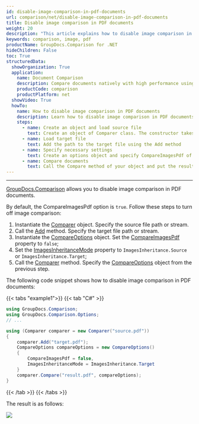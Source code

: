 ```yaml
---
id: disable-image-comparison-in-pdf-documents
url: comparison/net/disable-image-comparison-in-pdf-documents
title: Disable image comparison in PDF documents
weight: 20
description: "This article explains how to disable image comparison in PDF documents as a built in feature in GroupDocs.Comparison for .NET."
keywords: comparison, image, pdf
productName: GroupDocs.Comparison for .NET
hideChildren: False
toc: True
structuredData:
  showOrganization: True
  application:
    name: Document Comparison
    description: Compare documents natively with high performance using C# language and GroupDocs.Comparison for .NET
    productCode: comparison
    productPlatform: net
  showVideo: True
  howTo:
    name: How to disable image comparison in PDF documents
    description: Learn how to disable image comparison in PDF documents
    steps:
      - name: Create an object and load source file
        text: Create an object of Comparer class. The constructor takes the source file path parameter. You may specify absolute or relative file path as per your requirements.
      - name: Load target file
        text: Add the path to the target file using the Add method
      - name: Specify necessary settings
        text: Create an options object and specify CompareImagesPdf of false value.
      - name: Compare documents
        text: Call the Compare method of your object and put the resulting file path parameter and the options object.
---
```


---

[GroupDocs.Comparison](https://products.groupdocs.com/comparison/net) allows you to disable image comparison in PDF documents.

By default, the CompareImagesPdf option is `true`. Follow these steps to turn off image comparison:

1.  Instantiate the [Comparer](https://reference.groupdocs.com/comparison/net/groupdocs.comparison/comparer) object. Specify the source file path or stream.
2.  Call the [Add](https://reference.groupdocs.com/comparison/net/groupdocs.comparison/comparer/methods/add/index) method. Specify the target file path or stream.
3.  Instantiate the [CompareOptions](https://reference.groupdocs.com/comparison/net/groupdocs.comparison.options/compareoptions) object. Set the [CompareImagesPdf](https://reference.groupdocs.com/comparison/net/groupdocs.comparison.options/compareoptions/properties/compareimagespdf) property to `false`;
3.  Set the [ImagesInheritanceMode](https://reference.groupdocs.com/comparison/net/groupdocs.comparison.options/compareoptions/properties/imagesinheritancemode) property to `ImagesInheritance.Source` or `ImagesInheritance.Target`;
4.  Call the [Comparer](https://reference.groupdocs.com/comparison/net/groupdocs.comparison/comparer) method. Specify the [CompareOptions](https://reference.groupdocs.com/comparison/net/groupdocs.comparison.options/compareoptions) object from the previous step.

The following code snippet shows how to disable image comparison in PDF documents:

{{< tabs "example1">}}
{{< tab "C#" >}}
```csharp
using GroupDocs.Comparison;
using GroupDocs.Comparison.Options;
// ...

using (Comparer comparer = new Comparer("source.pdf"))
{
    comparer.Add("target.pdf");
    CompareOptions compareOptions = new CompareOptions()
    {
        CompareImagesPdf = false,
        ImagesInheritanceMode = ImagesInheritance.Target
    }
    comparer.Compare("result.pdf", compareOptions);
}
```
{{< /tab >}}
{{< /tabs >}}

The result is as follows:

![](/comparison/net/images/disable-image-comparison-in-pdf-documents.png)
